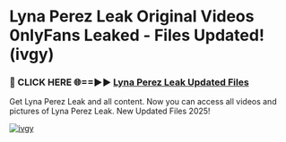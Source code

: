 # Lyna Perez Leak Original Videos 0nlyFans Leaked - Files Updated! (ivgy)

<h3>🔴 CLICK HERE 🌐==►► <a href="https://tinyurl.com/4seja8ks" rel="nofollow">Lyna Perez Leak Updated Files</a></h3>

Get Lyna Perez Leak and all content. Now you can access all videos and pictures of Lyna Perez Leak. New Updated Files 2025!

[![ivgy](https://i.imgur.com/EWjZXRe.gif)](https://tinyurl.com/4seja8ks)
